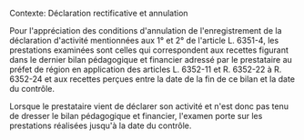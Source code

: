 Contexte: Déclaration rectificative et annulation

Pour l'appréciation des conditions d'annulation de l'enregistrement de la déclaration d'activité mentionnées aux 1° et 2° de l'article L. 6351-4, les prestations examinées sont celles qui correspondent aux recettes figurant dans le dernier bilan pédagogique et financier adressé par le prestataire au préfet de région en application des articles L. 6352-11 et R. 6352-22 à R. 6352-24 et aux recettes perçues entre la date de la fin de ce bilan et la date du contrôle.

Lorsque le prestataire vient de déclarer son activité et n'est donc pas tenu de dresser le bilan pédagogique et financier, l'examen porte sur les prestations réalisées jusqu'à la date du contrôle.